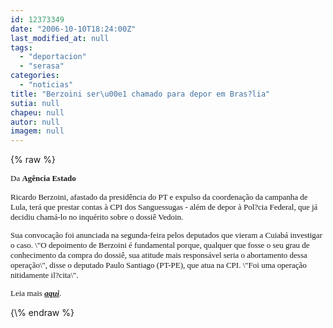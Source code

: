```yaml
---
id: 12373349
date: "2006-10-10T18:24:00Z"
last_modified_at: null
tags:
  - "deportacion"
  - "serasa"
categories:
  - "noticias"
title: "Berzoini ser\u00e1 chamado para depor em Bras?lia"
sutia: null
chapeu: null
autor: null
imagem: null
---
```

{\% raw %}
<p><P><FONT face=Verdana size=2>Da <STRONG>Agência Estado</STRONG></P></p>
<p><P>Ricardo Berzoini, afastado da presidência do PT e expulso da coordenação da campanha de Lula, terá que prestar contas à CPI dos Sanguessugas - além de depor à Pol?cia Federal, que já decidiu chamá-lo no inquérito sobre o dossiê Vedoin. </P></p>
<p><P>Sua convocação foi anunciada na segunda-feira pelos deputados que vieram a Cuiabá investigar o caso. \"O depoimento de Berzoini é fundamental porque, qualquer que fosse o seu grau de conhecimento da compra do dossiê, sua atitude mais responsável seria o abortamento dessa operação\", disse o deputado Paulo Santiago (PT-PE), que atua na CPI. \"Foi uma operação nitidamente il?cita\".</P></p>
<p><P>Leia mais <A href=\"https://www.estadao.com.br/ultimas/nacional/eleicoes2006/noticias/2006/out/10/238.htm\" target=_blank><EM><STRONG>aqui</STRONG></EM></A>. </P></FONT> </p>
{\% endraw %}